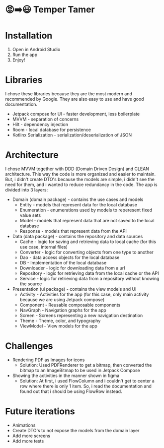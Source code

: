 # 😡➡️😃 Temper Tamer

# Installation
1. Open in Android Studio
2. Run the app
3. Enjoy!

# Libraries
I chose these libraries because they are the most modern and recommended by Google. They are also
easy to use and have good documentation.
- Jetpack compose for UI - faster development, less boilerplate
- MVVM - separation of concerns
- Hilt - dependency injection
- Room - local database for persistence
- Kotlinx Serialization - serialization/deserialization of JSON

# Architecture
I chose MVVM together with DDD (Domain Driven Design)  and CLEAN architecture. This way the code is
more organized and easier to maintain.
But, i didn't create DTO's because the models are simple, i didn't see the need for them, and i
wanted to reduce redundancy in the code.
The app is divided into 3 layers:
- Domain (domain package) - contains the use cases and models
  - Entity - models that represent data for the local database
  - Enumeration - enumerations used by models to reperesent fixed value sets
  - Model - models that represent data that are not saved to the local database
  - Response - models that represent data from the API
- Data (data package) - contains the repository and data sources
  - Cache - logic for saving and retrieving data to local cache (for this use case, internal files)
  - Converter - logic for converting objects from one type to another
  - Dao - data access objects for the local database
  - DB - Implementation of the local database
  - Downloader - logic for downloading data from a url
  - Repository - logic for retrieving data from the local cache or the API
  - Service - logic for retrieving data from a repository without knowing the source
- Presentation (ui package) - contains the view models and UI
  - Activity - Activities for the app (for this case, only main activity because we are using 
    Jetpack compose)
  - Component - Reusable composable components
  - NavGraph - Navigation graphs for the app
  - Screen - Screens representing a new navigation destination
  - Theme - Theme, color, and typography
  - ViewModel - View models for the app

# Challenges
- Rendering PDF as Images for icons
  - Solution: Used PDFRenderer to get a bitmap, then converted the bitmap to an ImageBitmap to 
    be used in Jetpack Compose
- Showing the activities in the manner shown in figma
  - Solution: At first, i used FlowColumn and i couldn't get to center a row where there is only 
    1 item. So, i read the documentation and found out that i should be using FlowRow instead.

# Future iterations
 - Animations
 - Create DTO's to not expose the models from the domain layer
 - Add more screens
 - Add more tests
